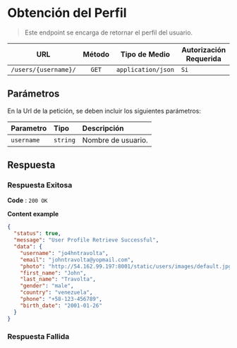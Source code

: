 # Obtención del Perfil

>Este endpoint se encarga de retornar el perfil del usuario.

| URL | Método | Tipo de Medio |  Autorización Requerida |
| :---: | :---: | :---: | --- |
| `/users/{username}/` | `GET` | `application/json` | `Si` | 

## Parámetros

En la Url de la petición, se deben incluir los siguientes parámetros:

| Parametro | Tipo | Descripción |
|:----------|:-----|:------------|
| `username` | `string` | Nombre de usuario. |

## Respuesta
### Respuesta Exitosa

**Code** : `200 OK`

**Content example**

```json
{
  "status": true,
  "message": "User Profile Retrieve Successful",
  "data": {
    "username": "jo4hntravolta",
    "email": "johntravolta@yopmail.com",
    "photo": "http://54.162.99.197:8001/static/users/images/default.jpg",
    "first_name": "John",
    "last_name": "Travolta",
    "gender": "male",
    "country": "venezuela",
    "phone": "+58-123-456789",
    "birth_date": "2001-01-26"
  }
}
```

### Respuesta Fallida